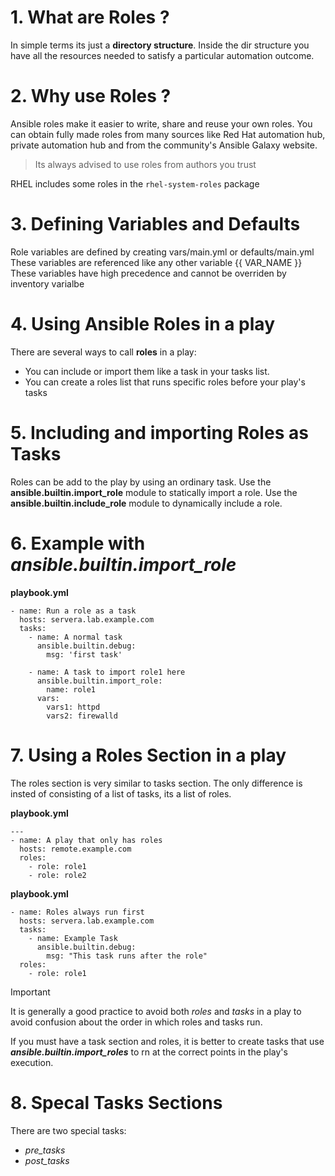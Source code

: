 # 1. What are Roles ?
In simple terms its just a **directory structure**. Inside the dir structure you have all the resources needed to satisfy a particular automation outcome.

# 2. Why use Roles ?
Ansible roles make it easier to write, share and reuse your own roles. You can obtain fully made roles from many sources like Red Hat automation hub, private automation hub and from the community's Ansible Galaxy website.
> Its always advised to use roles from authors you trust

RHEL includes some roles in the ```rhel-system-roles``` package

# 3. Defining Variables and Defaults
Role variables are defined by creating vars/main.yml or defaults/main.yml
These variables are referenced like any other variable {{ VAR_NAME }} These variables have high precedence and cannot be overriden by inventory varialbe

# 4. Using Ansible Roles in a play
There are several ways to call **roles** in a play:
- You can include or import them like a task in your tasks list.
- You can create a roles list that runs specific roles before your play's tasks

# 5. Including and importing Roles as Tasks
Roles can be add to the play by using an ordinary task.
Use the **ansible.builtin.import_role** module to statically import a role.
Use the **ansible.builtin.include_role** module to dynamically include a role.

# 6. Example with *ansible.builtin.import_role*
**playbook.yml**
```
- name: Run a role as a task
  hosts: servera.lab.example.com
  tasks:
    - name: A normal task
      ansible.builtin.debug:
        msg: 'first task'

    - name: A task to import role1 here
      ansible.builtin.import_role:
        name: role1
      vars:
        vars1: httpd
        vars2: firewalld

```
# 7. Using a Roles Section in a play
The roles section is very similar to tasks section. The only difference is insted of consisting of a list of tasks, its a list of roles.


**playbook.yml**
```
---
- name: A play that only has roles
  hosts: remote.example.com
  roles:
    - role: role1
    - role: role2 
```

**playbook.yml**
```
- name: Roles always run first
  hosts: servera.lab.example.com
  tasks:
    - name: Example Task
      ansible.builtin.debug:
        msg: "This task runs after the role"
  roles:
    - role: role1
```
> [!IMPORTANT]
> It is generally a good practice to avoid both *roles* and *tasks* in a play to avoid confusion about the order in which roles and tasks run.
>
> If you must have a task section and roles, it is better to create tasks that use ***ansible.builtin.import_roles*** to rn at the correct points in the play's execution.

# 8. Specal Tasks Sections
There are two special tasks:
- *pre_tasks*
- *post_tasks*





